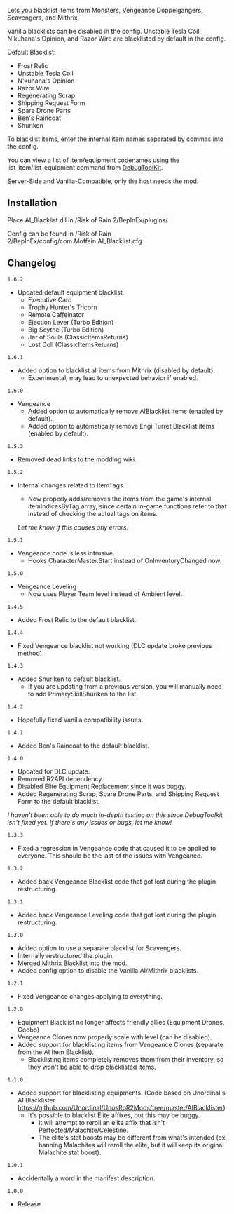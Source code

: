 Lets you blacklist items from Monsters, Vengeance Doppelgangers, Scavengers, and Mithrix.

Vanilla blacklists can be disabled in the config.
Unstable Tesla Coil, N'kuhana's Opinion, and Razor Wire are blacklisted by default in the config.

Default Blacklist:

- Frost Relic
- Unstable Tesla Coil
- N'kuhana's Opinion
- Razor Wire
- Regenerating Scrap
- Shipping Request Form
- Spare Drone Parts
- Ben's Raincoat
- Shuriken

To blacklist items, enter the internal item names separated by commas into the config.

You can view a list of item/equipment codenames using the list_item/list_equipment command from [DebugToolKit](https://thunderstore.io/package/IHarbHD/DebugToolkit/).

Server-Side and Vanilla-Compatible, only the host needs the mod.


## Installation

Place AI_Blacklist.dll in /Risk of Rain 2/BepInEx/plugins/

Config can be found in /Risk of Rain 2/BepInEx/config/com.Moffein.AI_Blacklist.cfg

## Changelog

`1.6.2`

- Updated default equipment blacklist.
	- Executive Card
	- Trophy Hunter's Tricorn
	- Remote Caffeinator
	- Ejection Lever (Turbo Edition)
	- Big Scythe (Turbo Edition)
	- Jar of Souls (ClassicItemsReturns)
	- Lost Doll (ClassicItemsReturns)

`1.6.1`

- Added option to blacklist all items from Mithrix (disabled by default).
	- Experimental, may lead to unexpected behavior if enabled.

`1.6.0`

- Vengeance
	- Added option to automatically remove AIBlacklist items (enabled by default).
	- Added option to automatically remove Engi Turret Blacklist items (enabled by default).

`1.5.3`

- Removed dead links to the modding wiki.

`1.5.2`

- Internal changes related to ItemTags.
	- Now properly adds/removes the items from the game's internal itemIndicesByTag array, since certain in-game functions refer to that instead of checking the actual tags on items.
	
	*Let me know if this causes any errors.*

`1.5.1`

- Vengeance code is less intrusive.
	- Hooks CharacterMaster.Start instead of OnInventoryChanged now.

`1.5.0`

- Vengeance Leveling
	- Now uses Player Team level instead of Ambient level.

`1.4.5`

- Added Frost Relic to the default blacklist.

`1.4.4`

- Fixed Vengeance blacklist not working (DLC update broke previous method).

`1.4.3`
- Added Shuriken to default blacklist.
	- If you are updating from a previous version, you will manually need to add PrimarySkillShuriken to the list.

`1.4.2`

- Hopefully fixed Vanilla compatibility issues.

`1.4.1`

- Added Ben's Raincoat to the default blacklist.

`1.4.0`

- Updated for DLC update.
- Removed R2API dependency.
- Disabled Elite Equipment Replacement since it was buggy.
- Added Regenerating Scrap, Spare Drone Parts, and Shipping Request Form to the default blacklist.

*I haven't been able to do much in-depth testing on this since DebugToolkit isn't fixed yet. If there's any issues or bugs, let me know!*

`1.3.3`

- Fixed a regression in Vengeance code that caused it to be applied to everyone. This should be the last of the issues with Vengeance.

`1.3.2`

- Added back Vengeance Blacklist code that got lost during the plugin restructuring.

`1.3.1`

- Added back Vengeance Leveling code that got lost during the plugin restructuring.

`1.3.0`

- Added option to use a separate blacklist for Scavengers.
- Internally restructured the plugin.
- Merged Mithrix Blacklist into the mod.
- Added config option to disable the Vanilla AI/Mithrix blacklists.

`1.2.1`

- Fixed Vengeance changes applying to everything.

`1.2.0`

- Equipment Blacklist no longer affects friendly allies (Equipment Drones, Goobo)
- Vengeance Clones now properly scale with level (can be disabled).
- Added support for blacklisting items from Vengeance Clones (separate from the AI Item Blacklist).
	- Blacklisting items completely removes them from their inventory, so they won't be able to drop blacklisted items.

`1.1.0`

- Added support for blacklisting equipments. (Code based on Unordinal's AI Blacklister https://github.com/Unordinal/UnosRoR2Mods/tree/master/AIBlacklister)
	- It's possible to blacklist Elite affixes, but this may be buggy.
		- It will attempt to reroll an elite affix that isn't Perfected/Malachite/Celestine.
		- The elite's stat boosts may be different from what's intended (ex. banning Malachites will reroll the elite, but it will keep its original Malachite stat boost).

`1.0.1`

- Accidentally a word in the manifest description.

`1.0.0`

- Release

</details>